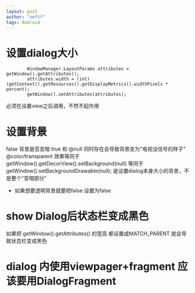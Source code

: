 ```yaml
---
layout: post
author: "ooftf"
tags: Android
---
```


# 设置dialog大小
```
        WindowManager.LayoutParams attributes = getWindow().getAttributes();
        attributes.width = (int) (getContext().getResources().getDisplayMetrics().widthPixels * percent);
        getWindow().setAttributes(attributes);
```
必须在设置view之后调用，不然不起作用

# 设置背景
 <item name="android:backgroundDimEnabled">false</item>  背景是否变暗
<item name="android:backgroundDimEnabled">true</item> 和 <item name="android:windowBackground">@null</item> 同时存在会导致背景变为"电视没信号的样子"
  <item name="android:windowBackground">@color/transparent</item> 效果等同于 getWindow().getDecorView().setBackground(null) 等同于  getWindow().setBackgroundDrawable(null);
  是设置dialog本身大小的背景，不是整个"变暗部分"
  * 如果想要透明背景就要把<item name="android:backgroundDimEnabled">false</item> 设置为false
# show Dialog后状态栏变成黑色
如果把 getWindow().getAttributes() 的宽高 都设置成MATCH_PARENT 就会导致状态栏变成黑色


# dialog 内使用viewpager+fragment  应该要用DialogFragment
